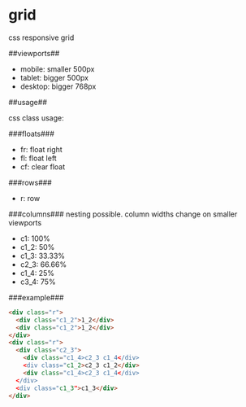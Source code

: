 # grid
css responsive grid

##viewports##
- mobile: smaller 500px
- tablet: bigger 500px
- desktop: bigger 768px

##usage##

css class usage:

###floats###
- fr: float right
- fl: float left
- cf: clear float

###rows###

- r: row

###columns###
nesting possible. column widths change on smaller viewports
- c1: 100%
- c1_2: 50%
- c1_3: 33.33%
- c2_3: 66.66%
- c1_4: 25%
- c3_4: 75%

###example###
```html
<div class="r">
  <div class="c1_2">1_2</div>
  <div class="c1_2">1_2</div>
</div>
<div class="r">
  <div class="c2_3">
    <div class="c1_4>c2_3 c1_4</div>
    <div class="c1_2>c2_3 c1_2</div>
    <div class="c1_4>c2_3 c1_4</div>
  </div>
  <div class="c1_3">c1_3</div>
</div>
```

